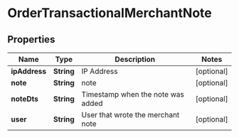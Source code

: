 

# OrderTransactionalMerchantNote


## Properties

| Name | Type | Description | Notes |
|------------ | ------------- | ------------- | -------------|
|**ipAddress** | **String** | IP Address |  [optional] |
|**note** | **String** | note |  [optional] |
|**noteDts** | **String** | Timestamp when the note was added |  [optional] |
|**user** | **String** | User that wrote the merchant note |  [optional] |



